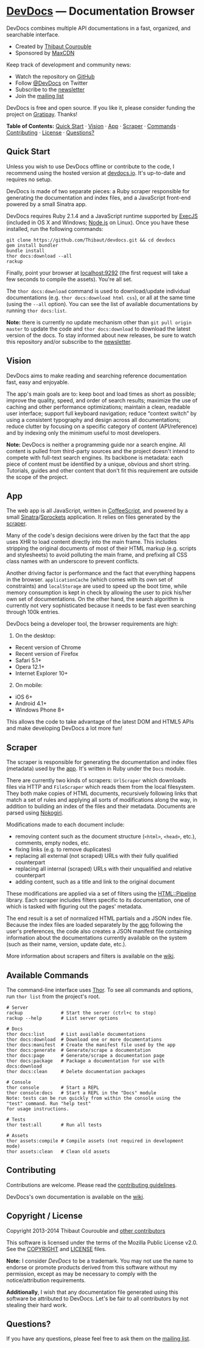 # [DevDocs](http://devdocs.io) — Documentation Browser

DevDocs combines multiple API documentations in a fast, organized, and searchable interface.

* Created by [Thibaut Courouble](http://thibaut.me)
* Sponsored by [MaxCDN](http://www.maxcdn.com)

Keep track of development and community news:

* Watch the repository on [GitHub](https://github.com/Thibaut/devdocs/subscription)
* Follow [@DevDocs](https://twitter.com/DevDocs) on Twitter
* Subscribe to the [newsletter](http://eepurl.com/HnLUz)
* Join the [mailing list](https://groups.google.com/d/forum/devdocs)

DevDocs is free and open source. If you like it, please consider funding the project on [Gratipay](https://gratipay.com/Thibaut/). Thanks!

**Table of Contents:** [Quick Start](#quick-start) · [Vision](#vision) · [App](#app) · [Scraper](#scraper) · [Commands](#available-commands) · [Contributing](#contributing) · [License](#copyright--license) · [Questions?](#questions)

## Quick Start

Unless you wish to use DevDocs offline or contribute to the code, I recommend using the hosted version at [devdocs.io](http://devdocs.io). It's up-to-date and requires no setup.

DevDocs is made of two separate pieces: a Ruby scraper responsible for generating the documentation and index files, and a JavaScript front-end powered by a small Sinatra app.

DevDocs requires Ruby 2.1.4 and a JavaScript runtime supported by [ExecJS](https://github.com/sstephenson/execjs#readme) (included in OS X and Windows; [Node.js](http://nodejs.org/) on Linux). Once you have these installed, run the following commands:

```
git clone https://github.com/Thibaut/devdocs.git && cd devdocs
gem install bundler
bundle install
thor docs:download --all
rackup
```

Finally, point your browser at [localhost:9292](http://localhost:9292) (the first request will take a few seconds to compile the assets). You're all set.

The `thor docs:download` command is used to download/update individual documentations (e.g. `thor docs:download html css`), or all at the same time (using the `--all` option). You can see the list of available documentations by running `thor docs:list`.

**Note:** there is currently no update mechanism other than `git pull origin master` to update the code and `thor docs:download` to download the latest version of the docs. To stay informed about new releases, be sure to watch this repository and/or subscribe to the [newsletter](http://eepurl.com/HnLUz).

## Vision

DevDocs aims to make reading and searching reference documentation fast, easy and enjoyable.

The app's main goals are to: keep boot and load times as short as possible; improve the quality, speed, and order of search results; maximize the use of caching and other performance optimizations; maintain a clean, readable user interface; support full keyboard navigation; reduce “context switch” by using a consistent typography and design across all documentations; reduce clutter by focusing on a specific category of content (API/reference) and by indexing only the minimum useful to most developers.

**Note:** DevDocs is neither a programming guide nor a search engine. All content is pulled from third-party sources and the project doesn't intend to compete with full-text search engines. Its backbone is metadata: each piece of content must be identified by a unique, obvious and short string. Tutorials, guides and other content that don't fit this requirement are outside the scope of the project.

## App

The web app is all JavaScript, written in [CoffeeScript](http://coffeescript.org), and powered by a small [Sinatra](http://www.sinatrarb.com)/[Sprockets](https://github.com/sstephenson/sprockets) application. It relies on files generated by the [scraper](#scraper).

Many of the code's design decisions were driven by the fact that the app uses XHR to load content directly into the main frame. This includes stripping the original documents of most of their HTML markup (e.g. scripts and stylesheets) to avoid polluting the main frame, and prefixing all CSS class names with an underscore to prevent conflicts.

Another driving factor is performance and the fact that everything happens in the browser. `applicationCache` (which comes with its own set of constraints) and `localStorage` are used to speed up the boot time, while memory consumption is kept in check by allowing the user to pick his/her own set of documentations. On the other hand, the search algorithm is currently not very sophisticated because it needs to be fast even searching through 100k entries.

DevDocs being a developer tool, the browser requirements are high:

1. On the desktop:
  * Recent version of Chrome
  * Recent version of Firefox
  * Safari 5.1+
  * Opera 12.1+
  * Internet Explorer 10+
2. On mobile:
  * iOS 6+
  * Android 4.1+
  * Windows Phone 8+

This allows the code to take advantage of the latest DOM and HTML5 APIs and make developing DevDocs a lot more fun!

## Scraper

The scraper is responsible for generating the documentation and index files (metadata) used by the [app](#app). It's written in Ruby under the `Docs` module.

There are currently two kinds of scrapers: `UrlScraper` which downloads files via HTTP and `FileScraper` which reads them from the local filesystem. They both make copies of HTML documents, recursively following links that match a set of rules and applying all sorts of modifications along the way, in addition to building an index of the files and their metadata. Documents are parsed using [Nokogiri](http://nokogiri.org).

Modifications made to each document include:
* removing content such as the document structure (`<html>`, `<head>`, etc.), comments, empty nodes, etc.
* fixing links (e.g. to remove duplicates)
* replacing all external (not scraped) URLs with their fully qualified counterpart
* replacing all internal (scraped) URLs with their unqualified and relative counterpart
* adding content, such as a title and link to the original document

These modifications are applied via a set of filters using the [HTML::Pipeline](https://github.com/jch/html-pipeline) library. Each scraper includes filters specific to its documentation, one of which is tasked with figuring out the pages' metadata.

The end result is a set of normalized HTML partials and a JSON index file. Because the index files are loaded separately by the [app](#app) following the user's preferences, the code also creates a JSON manifest file containing information about the documentations currently available on the system (such as their name, version, update date, etc.).

More information about scrapers and filters is available on the [wiki](https://github.com/Thibaut/devdocs/wiki).

## Available Commands

The command-line interface uses [Thor](http://whatisthor.com). To see all commands and options, run `thor list` from the project's root.

```
# Server
rackup              # Start the server (ctrl+c to stop)
rackup --help       # List server options

# Docs
thor docs:list      # List available documentations
thor docs:download  # Download one or more documentations
thor docs:manifest  # Create the manifest file used by the app
thor docs:generate  # Generate/scrape a documentation
thor docs:page      # Generate/scrape a documentation page
thor docs:package   # Package a documentation for use with docs:download
thor docs:clean     # Delete documentation packages

# Console
thor console        # Start a REPL
thor console:docs   # Start a REPL in the "Docs" module
Note: tests can be run quickly from within the console using the "test" command. Run "help test"
for usage instructions.

# Tests
thor test:all       # Run all tests

# Assets
thor assets:compile # Compile assets (not required in development mode)
thor assets:clean   # Clean old assets
```

## Contributing

Contributions are welcome. Please read the [contributing guidelines](https://github.com/Thibaut/devdocs/blob/master/CONTRIBUTING.md).

DevDocs's own documentation is available on the [wiki](https://github.com/Thibaut/devdocs/wiki).

## Copyright / License

Copyright 2013-2014 Thibaut Courouble and [other contributors](https://github.com/Thibaut/devdocs/graphs/contributors)

This software is licensed under the terms of the Mozilla Public License v2.0. See the [COPYRIGHT](https://github.com/Thibaut/devdocs/blob/master/COPYRIGHT) and [LICENSE](https://github.com/Thibaut/devdocs/blob/master/LICENSE) files.

**Note:** I consider _DevDocs_ to be a trademark. You may not use the name to endorse or promote products derived from this software without my permission, except as may be necessary to comply with the notice/attribution requirements.

**Additionally**, I wish that any documentation file generated using this software be attributed to DevDocs. Let's be fair to all contributors by not stealing their hard work.

## Questions?

If you have any questions, please feel free to ask them on the [mailing list](https://groups.google.com/d/forum/devdocs).

